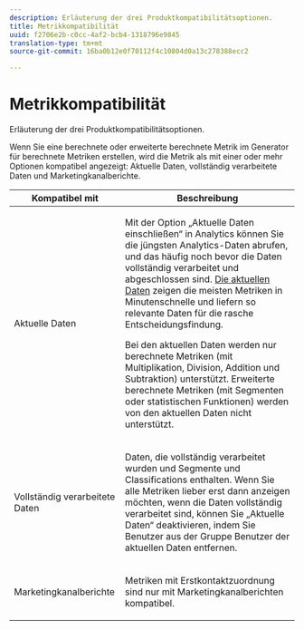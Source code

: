 ```yaml
---
description: Erläuterung der drei Produktkompatibilitätsoptionen.
title: Metrikkompatibilität
uuid: f2706e2b-c0cc-4af2-bcb4-1318796e9845
translation-type: tm+mt
source-git-commit: 16ba0b12e0f70112f4c10804d0a13c278388ecc2

---
```



# Metrikkompatibilität

Erläuterung der drei Produktkompatibilitätsoptionen.

Wenn Sie eine berechnete oder erweiterte berechnete Metrik im Generator für berechnete Metriken erstellen, wird die Metrik als mit einer oder mehr Optionen kompatibel angezeigt: Aktuelle Daten, vollständig verarbeitete Daten und Marketingkanalberichte.

<table id="table_DF7F6D55467B4B76AC34026465D44F7A"> 
 <thead> 
  <tr> 
   <th colname="col1" class="entry"> Kompatibel mit </th> 
   <th colname="col2" class="entry"> Beschreibung </th> 
  </tr>
 </thead>
 <tbody> 
  <tr> 
   <td colname="col1"> Aktuelle Daten </td> 
   <td colname="col2"> <p>Mit der Option „Aktuelle Daten einschließen“ in Analytics können Sie die jüngsten Analytics-Daten abrufen, und das häufig noch bevor die Daten vollständig verarbeitet und abgeschlossen sind. <a href="https://marketing.adobe.com/resources/help/en_US/reference/data_latency.html"  > Die aktuellen Daten</a> zeigen die meisten Metriken in Minutenschnelle und liefern so relevante Daten für die rasche Entscheidungsfindung. </p> <p>Bei den aktuellen Daten werden nur berechnete Metriken (mit Multiplikation, Division, Addition und Subtraktion) unterstützt. Erweiterte berechnete Metriken (mit Segmenten oder statistischen Funktionen) werden von den aktuellen Daten nicht unterstützt. </p> </td> 
  </tr> 
  <tr> 
   <td colname="col1"> Vollständig verarbeitete Daten </td> 
   <td colname="col2"> <p>Daten, die vollständig verarbeitet wurden und Segmente und Classifications enthalten. Wenn Sie alle Metriken lieber erst dann anzeigen möchten, wenn die Daten vollständig verarbeitet sind, können Sie „Aktuelle Daten“ deaktivieren, indem Sie Benutzer aus der Gruppe Benutzer der aktuellen Daten entfernen. </p> </td> 
  </tr> 
  <tr> 
   <td colname="col1"> Marketingkanalberichte </td> 
   <td colname="col2"> <p>Metriken mit Erstkontaktzuordnung sind nur mit Marketingkanalberichten kompatibel. </p> </td> 
  </tr> 
 </tbody> 
</table>

